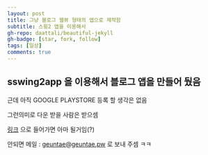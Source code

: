 ```yaml
---
layout: post
title: 그냥 블로그 웹뷰 형태의 앱으로 제작함
subtitle: 스윙2 앱을 이용해서
gh-repo: daattali/beautiful-jekyll
gh-badge: [star, fork, follow]
tags: [일상]
comments: true
---
```


## sswing2app 을 이용해서 블로그 앱을 만들어 뒀음 

근데 아직 GOOGLE PLAYSTORE 등록 할 생각은 없음 

그런의미로 다운 받을 사람은 받으셈 

[링크](https://app.1.geuntae.pw)   으로 들어가면 아마 될거임(?)

안되면 메일 : geuntae@geuntae.pw 로 보내 주셈 ㅋㅋ